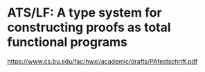 # ATS/LF: A type system for constructing proofs as total functional programs

https://www.cs.bu.edu/fac/hwxi/academic/drafts/PAfestschrift.pdf
